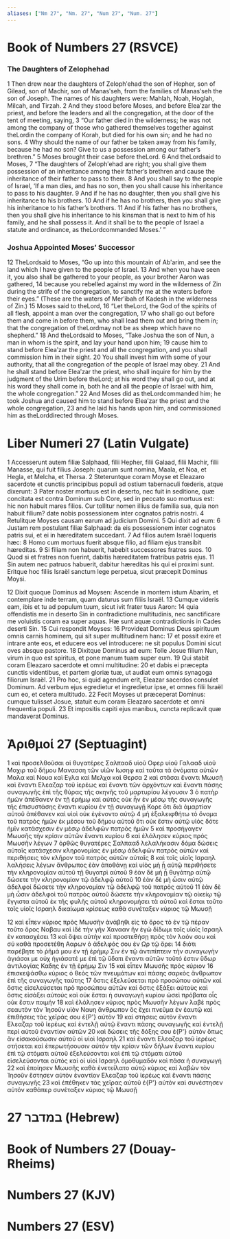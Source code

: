 ```yaml
---
aliases: ["Nm 27", "Nm. 27", "Num 27", "Num. 27"]
---
```



# Book of Numbers 27 (RSVCE)

### The Daughters of Zelophehad
1 Then drew near the daughters of Zelophʹehad the son of Hepher, son of Gilead, son of Machir, son of Manasʹseh, from the families of Manasʹseh the son of Joseph. The names of his daughters were: Mahlah, Noah, Hoglah, Milcah, and Tirzah.
2 And they stood before Moses, and before Eleaʹzar the priest, and before the leaders and all the congregation, at the door of the tent of meeting, saying,
3 “Our father died in the wilderness; he was not among the company of those who gathered themselves together against theLordin the company of Korah, but died for his own sin; and he had no sons.
4 Why should the name of our father be taken away from his family, because he had no son? Give to us a possession among our father’s brethren.”
5 Moses brought their case before theLord.
6 And theLordsaid to Moses,
7 “The daughters of Zelophʹehad are right; you shall give them possession of an inheritance among their father’s brethren and cause the inheritance of their father to pass to them.
8 And you shall say to the people of Israel, ‘If a man dies, and has no son, then you shall cause his inheritance to pass to his daughter.
9 And if he has no daughter, then you shall give his inheritance to his brothers.
10 And if he has no brothers, then you shall give his inheritance to his father’s brothers.
11 And if his father has no brothers, then you shall give his inheritance to his kinsman that is next to him of his family, and he shall possess it. And it shall be to the people of Israel a statute and ordinance, as theLordcommanded Moses.’ ”
### Joshua Appointed Moses’ Successor
12 TheLordsaid to Moses, “Go up into this mountain of Abʹarim, and see the land which I have given to the people of Israel.
13 And when you have seen it, you also shall be gathered to your people, as your brother Aaron was gathered,
14 because you rebelled against my word in the wilderness of Zin during the strife of the congregation, to sanctify me at the waters before their eyes.” (These are the waters of Merʹibah of Kadesh in the wilderness of Zin.)
15 Moses said to theLord,
16 “Let theLord, the God of the spirits of all flesh, appoint a man over the congregation,
17 who shall go out before them and come in before them, who shall lead them out and bring them in; that the congregation of theLordmay not be as sheep which have no shepherd.”
18 And theLordsaid to Moses, “Take Joshua the son of Nun, a man in whom is the spirit, and lay your hand upon him;
19 cause him to stand before Eleaʹzar the priest and all the congregation, and you shall commission him in their sight.
20 You shall invest him with some of your authority, that all the congregation of the people of Israel may obey.
21 And he shall stand before Eleaʹzar the priest, who shall inquire for him by the judgment of the Urim before theLord; at his word they shall go out, and at his word they shall come in, both he and all the people of Israel with him, the whole congregation.”
22 And Moses did as theLordcommanded him; he took Joshua and caused him to stand before Eleaʹzar the priest and the whole congregation,
23 and he laid his hands upon him, and commissioned him as theLorddirected through Moses.


# Liber Numeri 27 (Latin Vulgate)

1 Accesserunt autem filiæ Salphaad, filii Hepher, filii Galaad, filii Machir, filii Manasse, qui fuit filius Joseph: quarum sunt nomina, Maala, et Noa, et Hegla, et Melcha, et Thersa.
2 Steteruntque coram Moyse et Eleazaro sacerdote et cunctis principibus populi ad ostium tabernaculi fœderis, atque dixerunt:
3 Pater noster mortuus est in deserto, nec fuit in seditione, quæ concitata est contra Dominum sub Core, sed in peccato suo mortuus est: hic non habuit mares filios. Cur tollitur nomen illius de familia sua, quia non habuit filium? date nobis possessionem inter cognatos patris nostri.
4 Retulitque Moyses causam earum ad judicium Domini.
5 Qui dixit ad eum:
6 Justam rem postulant filiæ Salphaad: da eis possessionem inter cognatos patris sui, et ei in hæreditatem succedant.
7 Ad filios autem Israël loqueris hæc:
8 Homo cum mortuus fuerit absque filio, ad filiam ejus transibit hæreditas.
9 Si filiam non habuerit, habebit successores fratres suos.
10 Quod si et fratres non fuerint, dabitis hæreditatem fratribus patris ejus.
11 Sin autem nec patruos habuerit, dabitur hæreditas his qui ei proximi sunt. Eritque hoc filiis Israël sanctum lege perpetua, sicut præcepit Dominus Moysi.

12 Dixit quoque Dominus ad Moysen: Ascende in montem istum Abarim, et contemplare inde terram, quam daturus sum filiis Israël.
13 Cumque videris eam, ibis et tu ad populum tuum, sicut ivit frater tuus Aaron:
14 quia offendistis me in deserto Sin in contradictione multitudinis, nec sanctificare me voluistis coram ea super aquas. Hæ sunt aquæ contradictionis in Cades deserti Sin.
15 Cui respondit Moyses:
16 Provideat Dominus Deus spirituum omnis carnis hominem, qui sit super multitudinem hanc:
17 et possit exire et intrare ante eos, et educere eos vel introducere: ne sit populus Domini sicut oves absque pastore.
18 Dixitque Dominus ad eum: Tolle Josue filium Nun, virum in quo est spiritus, et pone manum tuam super eum.
19 Qui stabit coram Eleazaro sacerdote et omni multitudine:
20 et dabis ei præcepta cunctis videntibus, et partem gloriæ tuæ, ut audiat eum omnis synagoga filiorum Israël.
21 Pro hoc, si quid agendum erit, Eleazar sacerdos consulet Dominum. Ad verbum ejus egredietur et ingredietur ipse, et omnes filii Israël cum eo, et cetera multitudo.
22 Fecit Moyses ut præceperat Dominus: cumque tulisset Josue, statuit eum coram Eleazaro sacerdote et omni frequentia populi.
23 Et impositis capiti ejus manibus, cuncta replicavit quæ mandaverat Dominus.


# Ἀριθμοί 27 (Septuagint)

1 καὶ προσελθοῦσαι αἱ θυγατέρες Σαλπααδ υἱοῦ Οφερ υἱοῦ Γαλααδ υἱοῦ Μαχιρ τοῦ δήμου Μανασση τῶν υἱῶν Ιωσηφ καὶ ταῦτα τὰ ὀνόματα αὐτῶν Μαλα καὶ Νουα καὶ Εγλα καὶ Μελχα καὶ Θερσα
2 καὶ στᾶσαι ἔναντι Μωυσῆ καὶ ἔναντι Ελεαζαρ τοῦ ἱερέως καὶ ἔναντι τῶν ἀρχόντων καὶ ἔναντι πάσης συναγωγῆς ἐπὶ τῆς θύρας τῆς σκηνῆς τοῦ μαρτυρίου λέγουσιν
3 ὁ πατὴρ ἡμῶν ἀπέθανεν ἐν τῇ ἐρήμῳ καὶ αὐτὸς οὐκ ἦν ἐν μέσῳ τῆς συναγωγῆς τῆς ἐπισυστάσης ἔναντι κυρίου ἐν τῇ συναγωγῇ Κορε ὅτι διὰ ἁμαρτίαν αὐτοῦ ἀπέθανεν καὶ υἱοὶ οὐκ ἐγένοντο αὐτῷ
4 μὴ ἐξαλειφθήτω τὸ ὄνομα τοῦ πατρὸς ἡμῶν ἐκ μέσου τοῦ δήμου αὐτοῦ ὅτι οὐκ ἔστιν αὐτῷ υἱός δότε ἡμῖν κατάσχεσιν ἐν μέσῳ ἀδελφῶν πατρὸς ἡμῶν
5 καὶ προσήγαγεν Μωυσῆς τὴν κρίσιν αὐτῶν ἔναντι κυρίου
6 καὶ ἐλάλησεν κύριος πρὸς Μωυσῆν λέγων
7 ὀρθῶς θυγατέρες Σαλπααδ λελαλήκασιν δόμα δώσεις αὐταῖς κατάσχεσιν κληρονομίας ἐν μέσῳ ἀδελφῶν πατρὸς αὐτῶν καὶ περιθήσεις τὸν κλῆρον τοῦ πατρὸς αὐτῶν αὐταῖς
8 καὶ τοῖς υἱοῖς Ισραηλ λαλήσεις λέγων ἄνθρωπος ἐὰν ἀποθάνῃ καὶ υἱὸς μὴ ᾖ αὐτῷ περιθήσετε τὴν κληρονομίαν αὐτοῦ τῇ θυγατρὶ αὐτοῦ
9 ἐὰν δὲ μὴ ᾖ θυγάτηρ αὐτῷ δώσετε τὴν κληρονομίαν τῷ ἀδελφῷ αὐτοῦ
10 ἐὰν δὲ μὴ ὦσιν αὐτῷ ἀδελφοί δώσετε τὴν κληρονομίαν τῷ ἀδελφῷ τοῦ πατρὸς αὐτοῦ
11 ἐὰν δὲ μὴ ὦσιν ἀδελφοὶ τοῦ πατρὸς αὐτοῦ δώσετε τὴν κληρονομίαν τῷ οἰκείῳ τῷ ἔγγιστα αὐτοῦ ἐκ τῆς φυλῆς αὐτοῦ κληρονομήσει τὰ αὐτοῦ καὶ ἔσται τοῦτο τοῖς υἱοῖς Ισραηλ δικαίωμα κρίσεως καθὰ συνέταξεν κύριος τῷ Μωυσῇ

12 καὶ εἶπεν κύριος πρὸς Μωυσῆν ἀνάβηθι εἰς τὸ ὄρος τὸ ἐν τῷ πέραν τοῦτο ὄρος Ναβαυ καὶ ἰδὲ τὴν γῆν Χανααν ἣν ἐγὼ δίδωμι τοῖς υἱοῖς Ισραηλ ἐν κατασχέσει
13 καὶ ὄψει αὐτὴν καὶ προστεθήσῃ πρὸς τὸν λαόν σου καὶ σύ καθὰ προσετέθη Ααρων ὁ ἀδελφός σου ἐν Ωρ τῷ ὄρει
14 διότι παρέβητε τὸ ῥῆμά μου ἐν τῇ ἐρήμῳ Σιν ἐν τῷ ἀντιπίπτειν τὴν συναγωγὴν ἁγιάσαι με οὐχ ἡγιάσατέ με ἐπὶ τῷ ὕδατι ἔναντι αὐτῶν τοῦτό ἐστιν ὕδωρ ἀντιλογίας Καδης ἐν τῇ ἐρήμῳ Σιν
15 καὶ εἶπεν Μωυσῆς πρὸς κύριον
16 ἐπισκεψάσθω κύριος ὁ θεὸς τῶν πνευμάτων καὶ πάσης σαρκὸς ἄνθρωπον ἐπὶ τῆς συναγωγῆς ταύτης
17 ὅστις ἐξελεύσεται πρὸ προσώπου αὐτῶν καὶ ὅστις εἰσελεύσεται πρὸ προσώπου αὐτῶν καὶ ὅστις ἐξάξει αὐτοὺς καὶ ὅστις εἰσάξει αὐτούς καὶ οὐκ ἔσται ἡ συναγωγὴ κυρίου ὡσεὶ πρόβατα οἷς οὐκ ἔστιν ποιμήν
18 καὶ ἐλάλησεν κύριος πρὸς Μωυσῆν λέγων λαβὲ πρὸς σεαυτὸν τὸν Ἰησοῦν υἱὸν Ναυη ἄνθρωπον ὃς ἔχει πνεῦμα ἐν ἑαυτῷ καὶ ἐπιθήσεις τὰς χεῖράς σου ἐ{P'} αὐτὸν
19 καὶ στήσεις αὐτὸν ἔναντι Ελεαζαρ τοῦ ἱερέως καὶ ἐντελῇ αὐτῷ ἔναντι πάσης συναγωγῆς καὶ ἐντελῇ περὶ αὐτοῦ ἐναντίον αὐτῶν
20 καὶ δώσεις τῆς δόξης σου ἐ{P'} αὐτόν ὅπως ἂν εἰσακούσωσιν αὐτοῦ οἱ υἱοὶ Ισραηλ
21 καὶ ἔναντι Ελεαζαρ τοῦ ἱερέως στήσεται καὶ ἐπερωτήσουσιν αὐτὸν τὴν κρίσιν τῶν δήλων ἔναντι κυρίου ἐπὶ τῷ στόματι αὐτοῦ ἐξελεύσονται καὶ ἐπὶ τῷ στόματι αὐτοῦ εἰσελεύσονται αὐτὸς καὶ οἱ υἱοὶ Ισραηλ ὁμοθυμαδὸν καὶ πᾶσα ἡ συναγωγή
22 καὶ ἐποίησεν Μωυσῆς καθὰ ἐνετείλατο αὐτῷ κύριος καὶ λαβὼν τὸν Ἰησοῦν ἔστησεν αὐτὸν ἐναντίον Ελεαζαρ τοῦ ἱερέως καὶ ἔναντι πάσης συναγωγῆς
23 καὶ ἐπέθηκεν τὰς χεῖρας αὐτοῦ ἐ{P'} αὐτὸν καὶ συνέστησεν αὐτόν καθάπερ συνέταξεν κύριος τῷ Μωυσῇ


# 27 במדבר (Hebrew)


# Book of Numbers 27 (Douay-Rheims)


# Numbers 27 (KJV)


# Numbers 27 (ESV)

